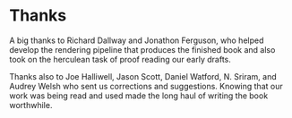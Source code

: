 # Thanks

A big thanks to Richard Dallway and Jonathon Ferguson, who helped develop the rendering pipeline that produces the finished book and also took on the herculean task of proof reading our early drafts.

Thanks also to Joe Halliwell, Jason Scott, Daniel Watford, N. Sriram, and Audrey Welsh who sent us corrections and suggestions. Knowing that our work was being read and used made the long haul of writing the book worthwhile.
